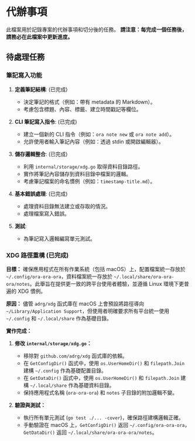 # 代辦事項

此檔案用於記錄專案的代辦事項和切分後的任務。
**請注意：每完成一個任務後，請務必在此檔案中更新進度。**

## 待處理任務

### 筆記寫入功能

1.  **定義筆記結構**: (已完成)
    *   決定筆記的格式（例如：帶有 metadata 的 Markdown）。
    *   考慮包含標題、內容、標籤、建立時間戳記等欄位。

2.  **CLI 筆記寫入指令**: (已完成)
    *   建立一個新的 CLI 指令（例如：`ora note new` 或 `ora note add`）。
    *   允許使用者輸入筆記內容（例如：透過 stdin 或開啟編輯器）。

3.  **儲存邏輯整合**: (已完成)
    *   利用 `internal/storage/xdg.go` 取得資料目錄路徑。
    *   實作將筆記內容儲存到資料目錄中檔案的邏輯。
    *   考慮筆記檔案的命名慣例（例如：`timestamp-title.md`）。

4.  **基本錯誤處理**: (已完成)
    *   處理資料目錄無法建立或存取的情況。
    *   處理檔案寫入錯誤。

5.  **測試**:
    *   為筆記寫入邏輯編寫單元測試。

### XDG 路徑重構 (已完成)

**目標：** 確保應用程式在所有作業系統（包括 macOS）上，配置檔案統一存放於 `~/.config/ora-ora-ora`，資料檔案統一存放於 `~/.local/share/ora-ora-ora/notes`。此舉旨在提供更一致的跨平台使用者體驗，並遵循 Linux 環境下更普遍的 XDG 慣例。

**原因：** 儘管 `adrg/xdg` 函式庫在 macOS 上會預設將路徑導向 `~/Library/Application Support`，但使用者明確要求所有平台統一使用 `~/.config` 和 `~/.local/share` 作為基礎目錄。

**實作完成：**

1.  **修改 `internal/storage/xdg.go`：**
    *   移除對 `github.com/adrg/xdg` 函式庫的依賴。
    *   在 `GetConfigDir()` 函式中，使用 `os.UserHomeDir()` 和 `filepath.Join` 建構 `~/.config` 作為基礎配置目錄。
    *   在 `GetDataDir()` 函式中，使用 `os.UserHomeDir()` 和 `filepath.Join` 建構 `~/.local/share` 作為基礎資料目錄。
    *   保持應用程式名稱 (`ora-ora-ora`) 和 `notes` 子目錄的附加邏輯不變。

2.  **驗證與測試：**
    *   執行所有單元測試 (`go test ./... -cover`)，確保路徑建構邏輯正確。
    *   手動驗證在 macOS 上，`GetConfigDir()` 返回 `~/.config/ora-ora-ora`，`GetDataDir()` 返回 `~/.local/share/ora-ora-ora/notes`。